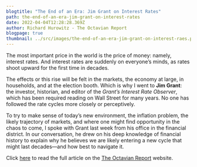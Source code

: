 ```yaml
---
blogtitle: "The End of an Era: Jim Grant on Interest Rates"
path: the-end-of-an-era-jim-grant-on-interest-rates
date: 2022-04-04T12:28:28.369Z
author: Richard Hurowitz - The Octavian Report
blogpage: true
thumbnail: ../src/images/the-end-of-an-era-jim-grant-on-interest-raes.png
---
```

The most important price in the world is the price of money: namely, interest rates. And interest rates are suddenly on everyone’s minds, as rates shoot upward for the first time in decades.

The effects or this rise will be felt in the markets, the economy at large, in households, and at the election booth. Which is why I went to **Jim Grant**: the investor, historian, and editor of the *Grant’s Interest Rate Observer*, which has been required reading on Wall Street for many years. No one has followed the rate cycles more closely or perceptively.

To try to make sense of today’s new environment, the inflation problem, the likely trajectory of markets, and where one might find opportunity in the chaos to come, I spoke with Grant last week from his office in the financial district. In our conversation, he drew on his deep knowledge of financial history to explain why he believes we are likely entering a new cycle that might last decades—and how best to navigate it.

Click [here](https://www.moores.com.au/news/what-are-your-options-when-you-dont-know-who-to-appoint-as-the-executor-of-your-will/?mc_cid=8de2c1c523&mc_eid=104486805c) to read the full article on the [The Octavian Report](https://octavian.substack.com/p/the-end-of-an-era-jim-grant-on-interest?utm_campaign=post&utm_medium=email) website.